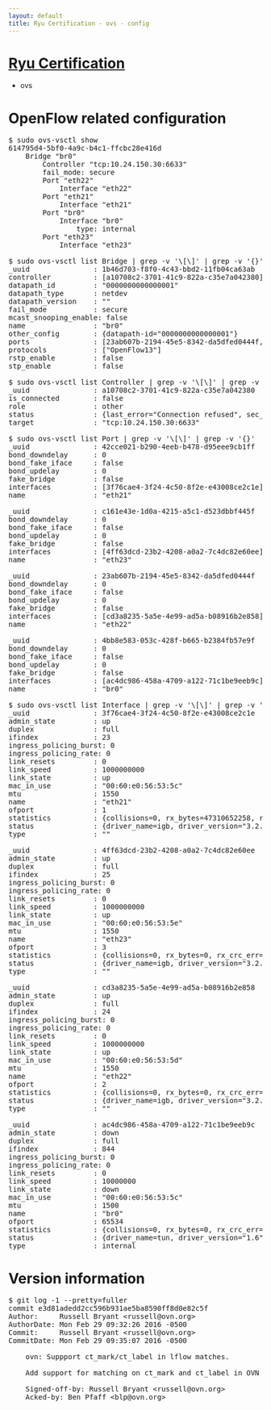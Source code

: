 ```yaml
---
layout: default
title: Ryu Certification - ovs - config
---
```

# [Ryu Certification](http://osrg.github.io/ryu/certification.html)
* ovs 

# OpenFlow related configuration
<pre>
$ sudo ovs-vsctl show
614795d4-5bf0-4a9c-b4c1-ffcbc28e416d
    Bridge "br0"
        Controller "tcp:10.24.150.30:6633"
        fail_mode: secure
        Port "eth22"
            Interface "eth22"
        Port "eth21"
            Interface "eth21"
        Port "br0"
            Interface "br0"
                type: internal
        Port "eth23"
            Interface "eth23"

$ sudo ovs-vsctl list Bridge | grep -v '\[\]' | grep -v '{}'
_uuid               : 1b46d703-f8f0-4c43-bbd2-11fb04ca63ab
controller          : [a10708c2-3701-41c9-822a-c35e7a042380]
datapath_id         : "0000000000000001"
datapath_type       : netdev
datapath_version    : "<built-in>"
fail_mode           : secure
mcast_snooping_enable: false
name                : "br0"
other_config        : {datapath-id="0000000000000001"}
ports               : [23ab607b-2194-45e5-8342-da5dfed0444f, 42cce021-b290-4eeb-b478-d95eee9cb1ff, 4bb8e583-053c-428f-b665-b2384fb57e9f, c161e43e-1d0a-4215-a5c1-d523dbbf445f]
protocols           : ["OpenFlow13"]
rstp_enable         : false
stp_enable          : false

$ sudo ovs-vsctl list Controller | grep -v '\[\]' | grep -v '{}'
_uuid               : a10708c2-3701-41c9-822a-c35e7a042380
is_connected        : false
role                : other
status              : {last_error="Connection refused", sec_since_connect="667", sec_since_disconnect="7", state=BACKOFF}
target              : "tcp:10.24.150.30:6633"

$ sudo ovs-vsctl list Port | grep -v '\[\]' | grep -v '{}'
_uuid               : 42cce021-b290-4eeb-b478-d95eee9cb1ff
bond_downdelay      : 0
bond_fake_iface     : false
bond_updelay        : 0
fake_bridge         : false
interfaces          : [3f76cae4-3f24-4c50-8f2e-e43008ce2c1e]
name                : "eth21"

_uuid               : c161e43e-1d0a-4215-a5c1-d523dbbf445f
bond_downdelay      : 0
bond_fake_iface     : false
bond_updelay        : 0
fake_bridge         : false
interfaces          : [4ff63dcd-23b2-4208-a0a2-7c4dc82e60ee]
name                : "eth23"

_uuid               : 23ab607b-2194-45e5-8342-da5dfed0444f
bond_downdelay      : 0
bond_fake_iface     : false
bond_updelay        : 0
fake_bridge         : false
interfaces          : [cd3a8235-5a5e-4e99-ad5a-b08916b2e858]
name                : "eth22"

_uuid               : 4bb8e583-053c-428f-b665-b2384fb57e9f
bond_downdelay      : 0
bond_fake_iface     : false
bond_updelay        : 0
fake_bridge         : false
interfaces          : [ac4dc986-458a-4709-a122-71c1be9eeb9c]
name                : "br0"

$ sudo ovs-vsctl list Interface | grep -v '\[\]' | grep -v '{}'
_uuid               : 3f76cae4-3f24-4c50-8f2e-e43008ce2c1e
admin_state         : up
duplex              : full
ifindex             : 23
ingress_policing_burst: 0
ingress_policing_rate: 0
link_resets         : 0
link_speed          : 1000000000
link_state          : up
mac_in_use          : "00:60:e0:56:53:5c"
mtu                 : 1550
name                : "eth21"
ofport              : 1
statistics          : {collisions=0, rx_bytes=47310652258, rx_crc_err=0, rx_dropped=0, rx_errors=0, rx_frame_err=0, rx_over_err=0, rx_packets=31617781, tx_bytes=0, tx_dropped=0, tx_errors=0, tx_packets=0}
status              : {driver_name=igb, driver_version="3.2.10-k", firmware_version="2.10-9"}
type                : ""

_uuid               : 4ff63dcd-23b2-4208-a0a2-7c4dc82e60ee
admin_state         : up
duplex              : full
ifindex             : 25
ingress_policing_burst: 0
ingress_policing_rate: 0
link_resets         : 0
link_speed          : 1000000000
link_state          : up
mac_in_use          : "00:60:e0:56:53:5e"
mtu                 : 1550
name                : "eth23"
ofport              : 3
statistics          : {collisions=0, rx_bytes=0, rx_crc_err=0, rx_dropped=0, rx_errors=0, rx_frame_err=0, rx_over_err=0, rx_packets=0, tx_bytes=10152562500, tx_dropped=0, tx_errors=0, tx_packets=6768375}
status              : {driver_name=igb, driver_version="3.2.10-k", firmware_version="2.10-9"}
type                : ""

_uuid               : cd3a8235-5a5e-4e99-ad5a-b08916b2e858
admin_state         : up
duplex              : full
ifindex             : 24
ingress_policing_burst: 0
ingress_policing_rate: 0
link_resets         : 0
link_speed          : 1000000000
link_state          : up
mac_in_use          : "00:60:e0:56:53:5d"
mtu                 : 1550
name                : "eth22"
ofport              : 2
statistics          : {collisions=0, rx_bytes=0, rx_crc_err=0, rx_dropped=0, rx_errors=0, rx_frame_err=0, rx_over_err=0, rx_packets=0, tx_bytes=31489297408, tx_dropped=0, tx_errors=0, tx_packets=21028553}
status              : {driver_name=igb, driver_version="3.2.10-k", firmware_version="2.10-9"}
type                : ""

_uuid               : ac4dc986-458a-4709-a122-71c1be9eeb9c
admin_state         : down
duplex              : full
ifindex             : 844
ingress_policing_burst: 0
ingress_policing_rate: 0
link_resets         : 0
link_speed          : 10000000
link_state          : down
mac_in_use          : "00:60:e0:56:53:5c"
mtu                 : 1500
name                : "br0"
ofport              : 65534
statistics          : {collisions=0, rx_bytes=0, rx_crc_err=0, rx_dropped=0, rx_errors=0, rx_frame_err=0, rx_over_err=0, rx_packets=0, tx_bytes=0, tx_dropped=0, tx_errors=0, tx_packets=0}
status              : {driver_name=tun, driver_version="1.6", firmware_version="N/A"}
type                : internal
</pre>

# Version information
<pre>
$ git log -1 --pretty=fuller
commit e3d81adedd2cc596b931ae5ba8590ff8d0e82c5f
Author:     Russell Bryant &lt;russell@ovn.org&gt;
AuthorDate: Mon Feb 29 09:32:26 2016 -0500
Commit:     Russell Bryant &lt;russell@ovn.org&gt;
CommitDate: Mon Feb 29 09:35:07 2016 -0500

    ovn: Suppport ct_mark/ct_label in lflow matches.
    
    Add support for matching on ct_mark and ct_label in OVN logical flows.
    
    Signed-off-by: Russell Bryant &lt;russell@ovn.org&gt;
    Acked-by: Ben Pfaff &lt;blp@ovn.org&gt;
</pre>
